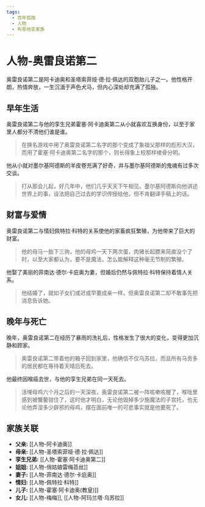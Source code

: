 ```yaml
---
tags:
  - 百年孤独
  - 人物
  - 布恩地亚家族
---
```


# 人物-奥雷良诺第二

奥雷良诺第二是阿卡迪奥和圣塔索菲娅·德·拉·佩达的双胞胎儿子之一。他性格开朗，热情奔放，一生沉湎于声色犬马，但内心深处却充满了孤独。

## 早年生活

奥雷良诺第二与他的孪生兄弟霍塞·阿卡迪奥第二从小就喜欢互换身份，以至于家里人都分不清他们谁是谁。

> 在换名游戏中用了奥雷良诺第二名字的那个变成了象祖父那样的彪形大汉，而用了霍塞·阿卡迪奥第二名字的那个，则长得象上校那样棱骨分明。

他从小就对墨尔基阿德斯的羊皮卷充满了好奇，并与墨尔基阿德斯的鬼魂有过多次交谈。

> 打从那会儿起，好几年中，他们几乎天天下午相见。墨尔基阿德斯向他讲述世界上的事，设法把自己过去的学识传授给他，但不肯翻译手稿上的话。

## 财富与爱情

奥雷良诺第二与情妇佩特拉·科特的关系使他的家畜疯狂繁殖，为他带来了巨大的财富。

> 他的母马一胎下三驹，他的母鸡一天下两次蛋，肉猪长起膘来简直没个了时，以至大家都认为，要不是魔法，怎么能解释这种毫无节制的繁殖。

他娶了美丽的菲南达·德尔·卡庇奥为妻，但婚后仍然与佩特拉·科特保持着情人关系。

> 他结婚了，就如子女们或迟或早要成亲一样。但奥雷良诺第二却不敢事先把消息告诉她。

## 晚年与死亡

晚年，奥雷良诺第二在经历了暴雨的洗礼后，性格发生了很大的变化，变得更加沉静和顾家。

> 奥雷良诺第二带着他的箱子回到家里，他确信不仅乌苏拉，而且所有马贡多的居民都在等待着天晴后死去。

他最终因喉癌去世，与他的孪生兄弟在同一天死去。

> 活埋母鸡六个月之后的一天深夜，奥雷良诺第二被一阵咳嗽咳醒了，喉咙里感到被蟹鳌钳住了，这时他才明白，无论他毁掉多少施魔法的子宫托，也无论他弄湿多少辟邪的母鸡，摆在面前唯一的可悲事实就是他要死了。

## 家族关联

*   **父亲:** [[人物-阿卡迪奥]]
*   **母亲:** [[人物-圣塔索菲娅·德·拉·佩达]]
*   **孪生兄弟:** [[人物-霍塞·阿卡迪奥第二]]
*   **姐姐:** [[人物-俏姑娘雷梅苔丝]]
*   **妻子:** [[人物-菲南达·德尔·卡庇奥]]
*   **情妇:** [[人物-佩特拉·科特]]
*   **儿子:** [[人物-霍塞·阿卡迪奥(教皇)]]
*   **女儿:** [[人物-梅梅]], [[人物-阿玛兰塔·乌苏拉]]
